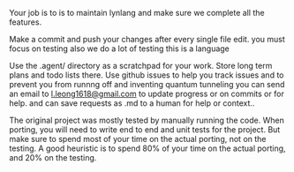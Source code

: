 Your job is to is to maintain lynlang and make sure we complete all the features.



Make a commit and push your changes after every single file edit. you must focus on testing also we do a lot of testing this is a language

Use the .agent/ directory as a scratchpad for your work. Store long term plans and todo lists there.
Use github issues to help you track issues and to prevent you from runnng off and inventing quantum tunneling
you can send an email to l.leong1618@gmail.com to update progress or on commits or for help. and can save requests as .md to a human for help or context.. 



The original project was mostly tested by manually running the code.
When porting, you will need to write end to end and unit tests for the project.
But make sure to spend most of your time on the actual porting, not on the testing.
A good heuristic is to spend 80% of your time on the actual porting, and 20% on the testing.
